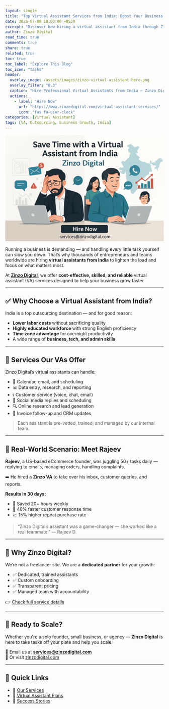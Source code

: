 ```yaml
---
layout: single
title: "Top Virtual Assistant Services from India: Boost Your Business with Zinzo Digital"
date: 2025-07-08 10:00:00 +0530
excerpt: "Discover how hiring a virtual assistant from India through Zinzo Digital can save costs, improve productivity, and drive growth for your business."
author: Zinzo Digital
read_time: true
comments: true
share: true
related: true
toc: true
toc_label: "Explore This Blog"
toc_icon: "tasks"
header:
  overlay_image: /assets/images/zinzo-virtual-assistant-hero.png
  overlay_filter: "0.3"
  caption: "Hire Professional Virtual Assistants from India – Zinzo Digital"
  actions:
    - label: "Hire Now"
      url: "https://www.zinzodigital.com/virtual-assistant-services/"
      icon: "fas fa-user-clock"
categories: [Virtual Assistant]
tags: [VA, Outsourcing, Business Growth, India]
---
```


![Top Virtual Assistant Services from India](../assets/images/zinzo-virtual-assistant-hero.png)

Running a business is demanding — and handling every little task yourself can slow you down. That’s why thousands of entrepreneurs and teams worldwide are hiring **virtual assistants from India** to lighten the load and focus on what matters most.

At **[Zinzo Digital](https://www.zinzodigital.com/)**, we offer **cost-effective, skilled, and reliable** virtual assistant (VA) services designed to help your business grow faster.

---

## ✅ Why Choose a Virtual Assistant from India?

India is a top outsourcing destination — and for good reason:

- **Lower labor costs** without sacrificing quality  
- **Highly educated workforce** with strong English proficiency  
- **Time zone advantage** for overnight productivity  
- A wide range of **business, tech, and admin skills**

---

## 🔧 Services Our VAs Offer

Zinzo Digital’s virtual assistants can handle:

- 📅 Calendar, email, and scheduling  
- 📊 Data entry, research, and reporting  
- 📞 Customer service (voice, chat, email)  
- 💬 Social media replies and scheduling  
- 🔍 Online research and lead generation  
- 🧾 Invoice follow-up and CRM updates

> Each assistant is pre-vetted, trained, and managed by our internal team.

---

## 💼 Real-World Scenario: Meet Rajeev

**Rajeev**, a US-based eCommerce founder, was juggling 50+ tasks daily — replying to emails, managing orders, handling complaints.

➡️ He hired a **Zinzo VA** to take over his inbox, customer queries, and reports.

**Results in 30 days:**
- 💸 Saved 20+ hours weekly  
- 💬 40% faster customer response time  
- 📈 15% higher repeat purchase rate

> “Zinzo Digital’s assistant was a game-changer — she worked like a real teammate.” — Rajeev D.

---

## 🤝 Why Zinzo Digital?

We’re not a freelancer site. We are a **dedicated partner** for your growth:

- ✅ Dedicated, trained assistants  
- ✅ Custom onboarding  
- ✅ Transparent pricing  
- ✅ Managed team with accountability

👉 [Check full service details](https://www.zinzodigital.com/virtual-assistant-services/)

---

## 🚀 Ready to Scale?

Whether you're a solo founder, small business, or agency — **Zinzo Digital** is here to take tasks off your plate and help you scale.

📩 Email us at **services@zinzodigital.com**  
🔗 Or visit [zinzodigital.com](https://www.zinzodigital.com/)

---

## 📌 Quick Links

- 🔗 [Our Services](https://www.zinzodigital.com/services/)  
- 🔗 [Virtual Assistant Plans](https://www.zinzodigital.com/virtual-assistant-services/)  
- 🔗 [Success Stories](https://www.zinzodigital.com/case-studies/)  
